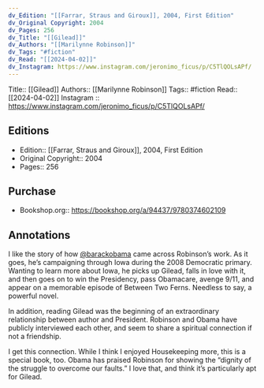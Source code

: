```yaml
---
dv_Edition: "[[Farrar, Straus and Giroux]], 2004, First Edition"
dv_Original Copyright: 2004
dv_Pages: 256
dv_Title: "[[Gilead]]"
dv_Authors: "[[Marilynne Robinson]]"
dv_Tags: "#fiction"
dv_Read: "[[2024-04-02]]"
dv_Instagram: https://www.instagram.com/jeronimo_ficus/p/C5TlQOLsAPf/
---
```

Title:: [[Gilead]]
Authors:: [[Marilynne Robinson]]
Tags:: #fiction 
Read:: [[2024-04-02]]
Instagram :: https://www.instagram.com/jeronimo_ficus/p/C5TlQOLsAPf/

## Editions
- Edition:: [[Farrar, Straus and Giroux]], 2004, First Edition
- Original Copyright:: 2004
- Pages:: 256

## Purchase
* Bookshop.org:: https://bookshop.org/a/94437/9780374602109
## Annotations

  
I like the story of how [@barackobama](https://www.instagram.com/barackobama/) came across Robinson’s work. As it goes, he’s campaigning through Iowa during the 2008 Democratic primary. Wanting to learn more about Iowa, he picks up Gilead, falls in love with it, and then goes on to win the Presidency, pass Obamacare, avenge 9/11, and appear on a memorable episode of Between Two Ferns. Needless to say, a powerful novel.   
  
In addition, reading Gilead was the beginning of an extraordinary relationship between author and President. Robinson and Obama have publicly interviewed each other, and seem to share a spiritual connection if not a friendship.   
  
I get this connection. While I think I enjoyed Housekeeping more, this is a special book, too. Obama has praised Robinson for showing the “dignity of the struggle to overcome our faults.” I love that, and think it’s particularly apt for Gilead.